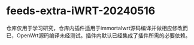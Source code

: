 # feeds-extra-iWRT-20240516
仓库仅用于学习研究，仓库内插件适用于immortalwrt源码编译并做相应修改而已，OpenWrt源码编译未经测试。插件内默认已经集成了插件所需的必要依赖。
